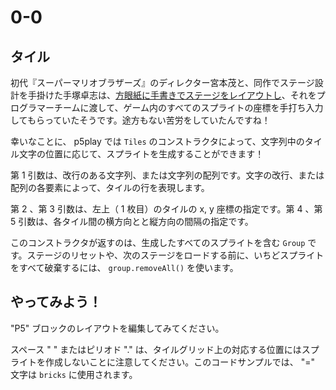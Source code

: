 # 0-0

## タイル

初代『スーパーマリオブラザーズ』のディレクター宮本茂と、同作でステージ設計を手掛けた手塚卓志は、[方眼紙に手書きでステージをレイアウトし](https://www.youtube.com/watch?v=Ie_qqu07iMk&t=169s)、それをプログラマーチームに渡して、ゲーム内のすべてのスプライトの座標を手打ち入力してもらっていたそうです。途方もない苦労をしていたんですね！

幸いなことに、 p5play では `Tiles` のコンストラクタによって、文字列中のタイル文字の位置に応じて、スプライトを生成することができます！

第 1 引数は、改行のある文字列、または文字列の配列です。文字の改行、または配列の各要素によって、タイルの行を表現します。

第 2 、第 3 引数は、左上（ 1 枚目）のタイルの x, y 座標の指定です。第 4 、第 5 引数は、各タイル間の横方向とと縦方向の間隔の指定です。

このコンストラクタが返すのは、生成したすべてのスプライトを含む `Group` です。ステージのリセットや、次のステージをロードする前に、いちどスプライトをすべて破棄するには、 `group.removeAll()` を使います。

## やってみよう！

"P5" ブロックのレイアウトを編集してみてください。

スペース " " またはピリオド "." は、タイルグリッド上の対応する位置にはスプライトを作成しないことに注意してください。このコードサンプルでは、 "=" 文字は `bricks` に使用されます。
